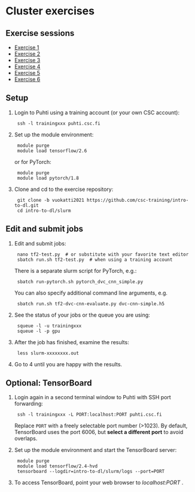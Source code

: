 # Cluster exercises

## Exercise sessions

* [Exercise 1](Exercise_1.md)
* [Exercise 2](Exercise_2.md)
* [Exercise 3](Exercise_3.md)
* [Exercise 4](Exercise_4.md)
* [Exercise 5](Exercise_5.md)
* [Exercise 6](Exercise_6.md)

## Setup

1. Login to Puhti using a training account (or your own CSC account):

        ssh -l trainingxxx puhti.csc.fi
        
2. Set up the module environment:

        module purge
        module load tensorflow/2.6

   or for PyTorch:
   
        module purge
        module load pytorch/1.8

3. Clone and cd to the exercise repository:

        git clone -b vuokatti2021 https://github.com/csc-training/intro-to-dl.git
        cd intro-to-dl/slurm

## Edit and submit jobs

1. Edit and submit jobs:

        nano tf2-test.py  # or substitute with your favorite text editor
        sbatch run.sh tf2-test.py  # when using a training account

   There is a separate slurm script for PyTorch, e.g.:
   
        sbatch run-pytorch.sh pytorch_dvc_cnn_simple.py

   You can also specify additional command line arguments, e.g.

        sbatch run.sh tf2-dvc-cnn-evaluate.py dvc-cnn-simple.h5

2. See the status of your jobs or the queue you are using:

        squeue -l -u trainingxxx
        squeue -l -p gpu

3. After the job has finished, examine the results:

        less slurm-xxxxxxxx.out

7. Go to 4 until you are happy with the results.

## Optional: TensorBoard

1. Login again in a second terminal window to Puhti with SSH port forwarding:

        ssh -l trainingxxx -L PORT:localhost:PORT puhti.csc.fi
        
   Replace `PORT` with a freely selectable port number (>1023). By default, TensorBoard uses the port 6006, but **select a different port** to avoid overlaps. 

2. Set up the module environment and start the TensorBoard server:

        module purge
        module load tensorflow/2.4-hvd
        tensorboard --logdir=intro-to-dl/slurm/logs --port=PORT

3. To access TensorBoard, point your web browser to *localhost:PORT* .
